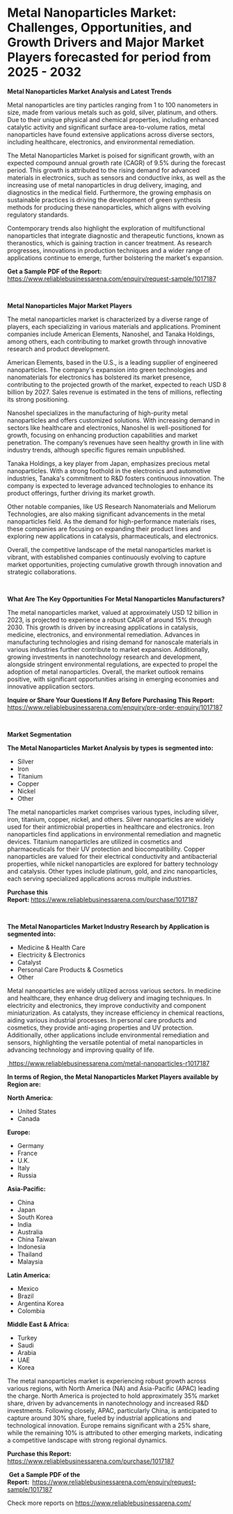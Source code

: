 <p><h1>Metal Nanoparticles Market: Challenges, Opportunities, and Growth Drivers and Major Market Players forecasted for period from 2025 - 2032</h1></p><p><strong>Metal Nanoparticles Market Analysis and Latest Trends</strong></p>
<p><p>Metal nanoparticles are tiny particles ranging from 1 to 100 nanometers in size, made from various metals such as gold, silver, platinum, and others. Due to their unique physical and chemical properties, including enhanced catalytic activity and significant surface area-to-volume ratios, metal nanoparticles have found extensive applications across diverse sectors, including healthcare, electronics, and environmental remediation.</p><p>The Metal Nanoparticles Market is poised for significant growth, with an expected compound annual growth rate (CAGR) of 9.5% during the forecast period. This growth is attributed to the rising demand for advanced materials in electronics, such as sensors and conductive inks, as well as the increasing use of metal nanoparticles in drug delivery, imaging, and diagnostics in the medical field. Furthermore, the growing emphasis on sustainable practices is driving the development of green synthesis methods for producing these nanoparticles, which aligns with evolving regulatory standards.</p><p>Contemporary trends also highlight the exploration of multifunctional nanoparticles that integrate diagnostic and therapeutic functions, known as theranostics, which is gaining traction in cancer treatment. As research progresses, innovations in production techniques and a wider range of applications continue to emerge, further bolstering the market's expansion.</p></p>
<p><strong>Get a Sample PDF of the Report:&nbsp;</strong> <a href="https://www.reliablebusinessarena.com/enquiry/request-sample/1017187?utm_campaign=2114&utm_medium=2&utm_source=Github&utm_content=ia&utm_term=31012025&utm_id=metal-nanoparticles">https://www.reliablebusinessarena.com/enquiry/request-sample/1017187</a></p>
<p>&nbsp;</p>
<p><strong>Metal Nanoparticles Major Market Players</strong></p>
<p><p>The metal nanoparticles market is characterized by a diverse range of players, each specializing in various materials and applications. Prominent companies include American Elements, Nanoshel, and Tanaka Holdings, among others, each contributing to market growth through innovative research and product development.</p><p>American Elements, based in the U.S., is a leading supplier of engineered nanoparticles. The company's expansion into green technologies and nanomaterials for electronics has bolstered its market presence, contributing to the projected growth of the market, expected to reach USD 8 billion by 2027. Sales revenue is estimated in the tens of millions, reflecting its strong positioning.</p><p>Nanoshel specializes in the manufacturing of high-purity metal nanoparticles and offers customized solutions. With increasing demand in sectors like healthcare and electronics, Nanoshel is well-positioned for growth, focusing on enhancing production capabilities and market penetration. The company’s revenues have seen healthy growth in line with industry trends, although specific figures remain unpublished.</p><p>Tanaka Holdings, a key player from Japan, emphasizes precious metal nanoparticles. With a strong foothold in the electronics and automotive industries, Tanaka's commitment to R&D fosters continuous innovation. The company is expected to leverage advanced technologies to enhance its product offerings, further driving its market growth.</p><p>Other notable companies, like US Research Nanomaterials and Meliorum Technologies, are also making significant advancements in the metal nanoparticles field. As the demand for high-performance materials rises, these companies are focusing on expanding their product lines and exploring new applications in catalysis, pharmaceuticals, and electronics.</p><p>Overall, the competitive landscape of the metal nanoparticles market is vibrant, with established companies continuously evolving to capture market opportunities, projecting cumulative growth through innovation and strategic collaborations.</p></p>
<p>&nbsp;</p>
<p><strong>What Are The Key Opportunities For Metal Nanoparticles Manufacturers?</strong></p>
<p><p>The metal nanoparticles market, valued at approximately USD 12 billion in 2023, is projected to experience a robust CAGR of around 15% through 2030. This growth is driven by increasing applications in catalysis, medicine, electronics, and environmental remediation. Advances in manufacturing technologies and rising demand for nanoscale materials in various industries further contribute to market expansion. Additionally, growing investments in nanotechnology research and development, alongside stringent environmental regulations, are expected to propel the adoption of metal nanoparticles. Overall, the market outlook remains positive, with significant opportunities arising in emerging economies and innovative application sectors.</p></p>
<p><strong>Inquire or Share Your Questions If Any Before Purchasing This Report:</strong> <a href="https://www.reliablebusinessarena.com/enquiry/pre-order-enquiry/1017187?utm_campaign=2114&utm_medium=2&utm_source=Github&utm_content=ia&utm_term=31012025&utm_id=metal-nanoparticles">https://www.reliablebusinessarena.com/enquiry/pre-order-enquiry/1017187</a></p>
<p>&nbsp;</p>
<p><strong>Market Segmentation</strong></p>
<p><strong>The Metal Nanoparticles Market Analysis by types is segmented into:</strong></p>
<p><ul><li>Silver</li><li>Iron</li><li>Titanium</li><li>Copper</li><li>Nickel</li><li>Other</li></ul></p>
<p><p>The metal nanoparticles market comprises various types, including silver, iron, titanium, copper, nickel, and others. Silver nanoparticles are widely used for their antimicrobial properties in healthcare and electronics. Iron nanoparticles find applications in environmental remediation and magnetic devices. Titanium nanoparticles are utilized in cosmetics and pharmaceuticals for their UV protection and biocompatibility. Copper nanoparticles are valued for their electrical conductivity and antibacterial properties, while nickel nanoparticles are explored for battery technology and catalysis. Other types include platinum, gold, and zinc nanoparticles, each serving specialized applications across multiple industries.</p></p>
<p><strong>Purchase this Report:&nbsp;</strong><a href="https://www.reliablebusinessarena.com/purchase/1017187?utm_campaign=2114&utm_medium=2&utm_source=Github&utm_content=ia&utm_term=31012025&utm_id=metal-nanoparticles">https://www.reliablebusinessarena.com/purchase/1017187</a></p>
<p>&nbsp;</p>
<p><strong>The Metal Nanoparticles Market Industry Research by Application is segmented into:</strong></p>
<p><ul><li>Medicine & Health Care</li><li>Electricity & Electronics</li><li>Catalyst</li><li>Personal Care Products & Cosmetics</li><li>Other</li></ul></p>
<p><p>Metal nanoparticles are widely utilized across various sectors. In medicine and healthcare, they enhance drug delivery and imaging techniques. In electricity and electronics, they improve conductivity and component miniaturization. As catalysts, they increase efficiency in chemical reactions, aiding various industrial processes. In personal care products and cosmetics, they provide anti-aging properties and UV protection. Additionally, other applications include environmental remediation and sensors, highlighting the versatile potential of metal nanoparticles in advancing technology and improving quality of life.</p></p>
<p><a href="https://www.reliablebusinessarena.com/metal-nanoparticles-r1017187?utm_campaign=2114&utm_medium=2&utm_source=Github&utm_content=ia&utm_term=31012025&utm_id=metal-nanoparticles">&nbsp;https://www.reliablebusinessarena.com/metal-nanoparticles-r1017187</a></p>
<p><strong>In terms of Region, the Metal Nanoparticles Market Players available by Region are:</strong></p>
<p>
    <p> <strong> North America: </strong>
        <ul>
            <li>United States</li>
            <li>Canada</li>
        </ul>
        </p> 
    <p> <strong> Europe: </strong>
        <ul>
            <li>Germany</li>
            <li>France</li>
            <li>U.K.</li>
            <li>Italy</li>
            <li>Russia</li>
        </ul>
        </p> 
    <p> <strong> Asia-Pacific: </strong>
        <ul>
            <li>China</li>
            <li>Japan</li>
            <li>South Korea</li>
            <li>India</li>
            <li>Australia</li>
            <li>China Taiwan</li>
            <li>Indonesia</li>
            <li>Thailand</li>
            <li>Malaysia</li>
        </ul>
        </p> 
    <p> <strong> Latin America: </strong>
        <ul>
            <li>Mexico</li>
            <li>Brazil</li>
            <li>Argentina Korea</li>
            <li>Colombia</li>
        </ul>
        </p> 
    <p> <strong> Middle East & Africa: </strong>
        <ul>
            <li>Turkey</li>
            <li>Saudi</li>
            <li>Arabia</li>
            <li>UAE</li>
            <li>Korea</li>
        </ul>
    </p>
    </p>
<p><p>The metal nanoparticles market is experiencing robust growth across various regions, with North America (NA) and Asia-Pacific (APAC) leading the charge. North America is projected to hold approximately 35% market share, driven by advancements in nanotechnology and increased R&D investments. Following closely, APAC, particularly China, is anticipated to capture around 30% share, fueled by industrial applications and technological innovation. Europe remains significant with a 25% share, while the remaining 10% is attributed to other emerging markets, indicating a competitive landscape with strong regional dynamics.</p></p>
<p><strong>Purchase this Report: </strong><a href="https://www.reliablebusinessarena.com/purchase/1017187?utm_campaign=2114&utm_medium=2&utm_source=Github&utm_content=ia&utm_term=31012025&utm_id=metal-nanoparticles">https://www.reliablebusinessarena.com/purchase/1017187</a></p>
<p>&nbsp;<strong>Get a Sample PDF of the Report:&nbsp;&nbsp;</strong><a href="https://www.reliablebusinessarena.com/enquiry/request-sample/1017187?utm_campaign=2114&utm_medium=2&utm_source=Github&utm_content=ia&utm_term=31012025&utm_id=metal-nanoparticles">https://www.reliablebusinessarena.com/enquiry/request-sample/1017187</a></p>
<p><strong></strong></p>
<p>Check more reports on <a href="https://www.reliablebusinessarena.com/?utm_campaign=2114&utm_medium=2&utm_source=Github&utm_content=ia&utm_term=31012025&utm_id=metal-nanoparticles">https://www.reliablebusinessarena.com/</a></p>